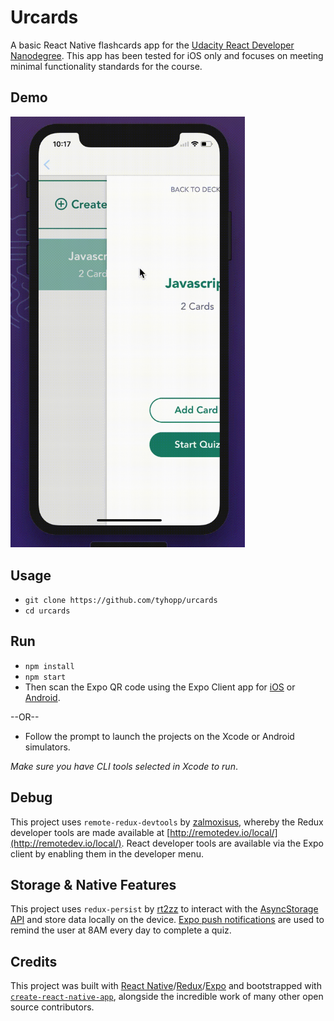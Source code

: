 # Urcards

A basic React Native flashcards app for the [Udacity React Developer Nanodegree](https://www.udacity.com/course/react-nanodegree--nd019). This app has been tested for iOS only and focuses on meeting minimal functionality standards for the course. 

## Demo
<img src="https://github.com/tyhopp/urcards/blob/master/urcards-demo.gif" style="max-width: 375px !important;" alt="Demo for Urcards project" />

## Usage
- `git clone https://github.com/tyhopp/urcards`
- `cd urcards`

## Run
- `npm install`
- `npm start`
- Then scan the Expo QR code using the Expo Client app for [iOS](https://itunes.apple.com/us/app/expo-client/id982107779?mt=8) or [Android](https://play.google.com/store/apps/details?id=host.exp.exponent&hl=en).

--OR--

- Follow the prompt to launch the projects on the Xcode or Android simulators.

*Make sure you have CLI tools selected in Xcode to run*. 

## Debug
This project uses `remote-redux-devtools` by [zalmoxisus](https://github.com/zalmoxisus/remote-redux-devtools), whereby the Redux developer tools are made available at [http://remotedev.io/local/](http://remotedev.io/local/). React developer tools are available via the Expo client by enabling them in the developer menu. 

## Storage & Native Features
This project uses `redux-persist` by [rt2zz](https://github.com/rt2zz/redux-persist) to interact with the [AsyncStorage API](https://facebook.github.io/react-native/docs/asyncstorage.html) and store data locally on the device. [Expo push notifications](https://docs.expo.io/versions/latest/guides/push-notifications.html) are used to remind the user at 8AM every day to complete a quiz. 

## Credits

This project was built with [React Native](https://facebook.github.io/react-native/)/[Redux](https://github.com/reactjs/redux)/[Expo](https://expo.io/) and bootstrapped with [`create-react-native-app`](https://facebook.github.io/react-native/blog/2017/03/13/introducing-create-react-native-app.html), alongside the incredible work of many other open source contributors.
